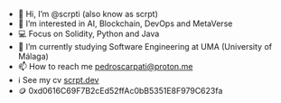 - 👋 Hi, I’m @scrpti (also know as scrpt)
- 👀 I’m interested in AI, Blockchain, DevOps and MetaVerse
- 💻 Focus on Solidity, Python and Java
- 🌱 I’m currently studying Software Engineering at UMA (University of Málaga)
- 📫 How to reach me pedroscarpati@proton.me
- ℹ️ See my cv [scrpt.dev](https://scrpt-dev.vercel.app)
- 🪙 0xd0616C69F7B2cEd52ffAc0bB5351E8F979C623fa
